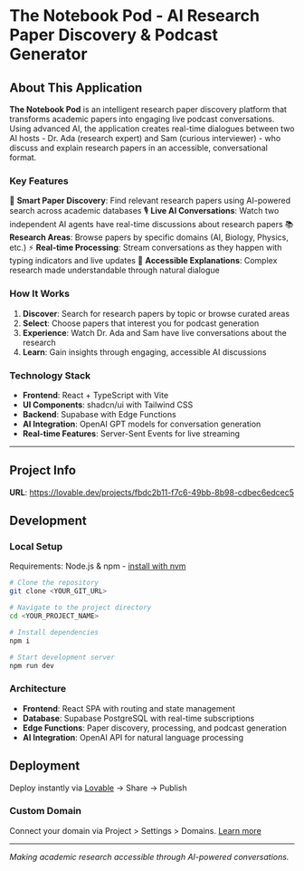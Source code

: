 # The Notebook Pod - AI Research Paper Discovery & Podcast Generator

## About This Application

**The Notebook Pod** is an intelligent research paper discovery platform that transforms academic papers into engaging live podcast conversations. Using advanced AI, the application creates real-time dialogues between two AI hosts - Dr. Ada (research expert) and Sam (curious interviewer) - who discuss and explain research papers in an accessible, conversational format.

### Key Features

🔬 **Smart Paper Discovery**: Find relevant research papers using AI-powered search across academic databases
🎙️ **Live AI Conversations**: Watch two independent AI agents have real-time discussions about research papers
📚 **Research Areas**: Browse papers by specific domains (AI, Biology, Physics, etc.)
⚡ **Real-time Processing**: Stream conversations as they happen with typing indicators and live updates
🎯 **Accessible Explanations**: Complex research made understandable through natural dialogue

### How It Works

1. **Discover**: Search for research papers by topic or browse curated areas
2. **Select**: Choose papers that interest you for podcast generation
3. **Experience**: Watch Dr. Ada and Sam have live conversations about the research
4. **Learn**: Gain insights through engaging, accessible AI discussions

### Technology Stack

- **Frontend**: React + TypeScript with Vite
- **UI Components**: shadcn/ui with Tailwind CSS
- **Backend**: Supabase with Edge Functions
- **AI Integration**: OpenAI GPT models for conversation generation
- **Real-time Features**: Server-Sent Events for live streaming

---

## Project Info

**URL**: https://lovable.dev/projects/fbdc2b11-f7c6-49bb-8b98-cdbec6edcec5

## Development

### Local Setup

Requirements: Node.js & npm - [install with nvm](https://github.com/nvm-sh/nvm#installing-and-updating)

```sh
# Clone the repository
git clone <YOUR_GIT_URL>

# Navigate to the project directory
cd <YOUR_PROJECT_NAME>

# Install dependencies
npm i

# Start development server
npm run dev
```

### Architecture

- **Frontend**: React SPA with routing and state management
- **Database**: Supabase PostgreSQL with real-time subscriptions
- **Edge Functions**: Paper discovery, processing, and podcast generation
- **AI Integration**: OpenAI API for natural language processing

## Deployment

Deploy instantly via [Lovable](https://lovable.dev/projects/fbdc2b11-f7c6-49bb-8b98-cdbec6edcec5) → Share → Publish

### Custom Domain

Connect your domain via Project > Settings > Domains. [Learn more](https://docs.lovable.dev/tips-tricks/custom-domain#step-by-step-guide)

---

*Making academic research accessible through AI-powered conversations.*